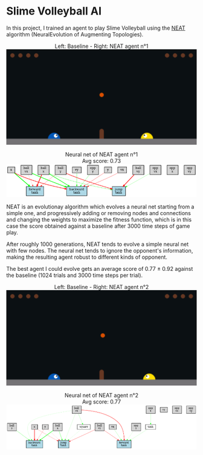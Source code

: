 # Slime Volleyball AI

In this project, I trained an agent to play Slime Volleyball using the [NEAT](https://en.wikipedia.org/wiki/Neuroevolution_of_augmenting_topologies) algorithm (NeuralEvolution of Augmenting Topologies).

<p align="center">
Left: Baseline - Right: NEAT agent n°1 </br>
<img width=600 src="images/agent1_play.gif">
</p>

<p align="center">
Neural net of NEAT agent n°1 </br>
Avg score: 0.73 </br>
<img width=600 src="images/agent1_graph.png">
</p>

NEAT is an evolutionay algorithm which evolves a neural net starting from a simple one, and progressively adding or removing nodes and connections and changing the weights to maximize the fitness function, which is in this case the score obtained against a baseline after 3000 time steps of game play.

After roughly 1000 generations, NEAT tends to evolve a simple neural net with few nodes. The neural net tends to ignore the opponent's information, making the resulting agent robust to different kinds of opponent.

The best agent I could evolve gets an average score of 0.77 ± 0.92 against the baseline (1024 trials and 3000 time steps per trial).

<p align="center">
Left: Baseline - Right: NEAT agent n°2 </br>
<img width=600 src="images/agent2_play.gif">
</p>

<p align="center">
Neural net of NEAT agent n°2 </br>
Avg score: 0.77 </br>
<img width=600 src="images/agent2_graph.png">
</p>
